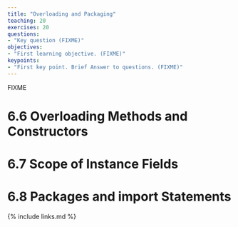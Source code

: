 ```yaml
---
title: "Overloading and Packaging"
teaching: 20
exercises: 20
questions:
- "Key question (FIXME)"
objectives:
- "First learning objective. (FIXME)"
keypoints:
- "First key point. Brief Answer to questions. (FIXME)"
---
```

FIXME

# 6.6 Overloading Methods and Constructors
# 6.7 Scope of Instance Fields
# 6.8 Packages and import Statements

{% include links.md %}

